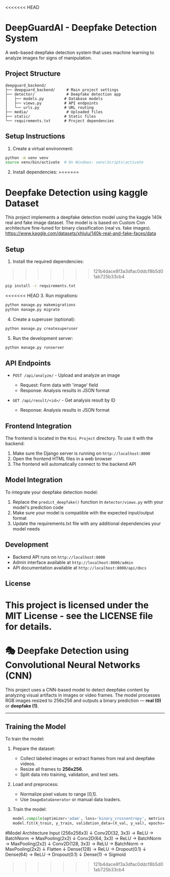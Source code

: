 <<<<<<< HEAD
# DeepGuardAI - Deepfake Detection System

A web-based deepfake detection system that uses machine learning to analyze images for signs of manipulation.

## Project Structure

```
deepguard_backend/
├── deepguard_backend/     # Main project settings
├── detector/              # Deepfake detection app
│   ├── models.py         # Database models
│   ├── views.py          # API endpoints
│   └── urls.py           # URL routing
├── media/                 # Uploaded files
├── static/               # Static files
└── requirements.txt      # Project dependencies
```

## Setup Instructions

1. Create a virtual environment:
```bash
python -m venv venv
source venv/bin/activate  # On Windows: venv\Scripts\activate
```

2. Install dependencies:
=======
# Deepfake Detection using kaggle Dataset

This project implements a deepfake detection model using the kaggle 140k real and fake image dataset. The model is is based on Custom Cnn architecture fine-tuned for binary classification (real vs. fake images).
https://www.kaggle.com/datasets/xhlulu/140k-real-and-fake-faces/data
## Setup

1. Install the required dependencies:
>>>>>>> 121b4dace8f3a3dfac0ddcf8b5d01ab725b33cb4
```bash
pip install -r requirements.txt
```

<<<<<<< HEAD
3. Run migrations:
```bash
python manage.py makemigrations
python manage.py migrate
```

4. Create a superuser (optional):
```bash
python manage.py createsuperuser
```

5. Run the development server:
```bash
python manage.py runserver
```

## API Endpoints

- `POST /api/analyze/` - Upload and analyze an image
  - Request: Form data with 'image' field
  - Response: Analysis results in JSON format

- `GET /api/result/<id>/` - Get analysis result by ID
  - Response: Analysis results in JSON format

## Frontend Integration

The frontend is located in the `Mini Project` directory. To use it with the backend:

1. Make sure the Django server is running on `http://localhost:8000`
2. Open the frontend HTML files in a web browser
3. The frontend will automatically connect to the backend API

## Model Integration

To integrate your deepfake detection model:

1. Replace the `predict_deepfake()` function in `detector/views.py` with your model's prediction code
2. Make sure your model is compatible with the expected input/output format
3. Update the requirements.txt file with any additional dependencies your model needs

## Development

- Backend API runs on `http://localhost:8000`
- Admin interface available at `http://localhost:8000/admin`
- API documentation available at `http://localhost:8000/api/docs`

## License

This project is licensed under the MIT License - see the LICENSE file for details. 
=======
# 🎭 Deepfake Detection using Convolutional Neural Networks (CNN)

This project uses a CNN-based model to detect deepfake content by analyzing visual artifacts in images or video frames. The model processes RGB images resized to 256x256 and outputs a binary prediction — **real (0)** or **deepfake (1)**.

---

## Training the Model

To train the model:

1. Prepare the dataset:
   - Collect labeled images or extract frames from real and deepfake videos.
   - Resize all frames to **256x256**.
   - Split data into training, validation, and test sets.

2. Load and preprocess:
   - Normalize pixel values to range [0,1].
   - Use `ImageDataGenerator` or manual data loaders.

3. Train the model:
   ```python
   model.compile(optimizer='adam', loss='binary_crossentropy', metrics=['accuracy'])
   model.fit(X_train, y_train, validation_data=(X_val, y_val), epochs=10, batch_size=32)

#Model Architecture
              Input (256x256x3)
              ↓
              Conv2D(32, 3x3) → ReLU → BatchNorm → MaxPooling(2x2)
              ↓
              Conv2D(64, 3x3) → ReLU → BatchNorm → MaxPooling(2x2)
              ↓
              Conv2D(128, 3x3) → ReLU → BatchNorm → MaxPooling(2x2)
              ↓
              Flatten
              ↓
              Dense(128) → ReLU → Dropout(0.1)
              ↓
              Dense(64) → ReLU → Dropout(0.1)
              ↓
              Dense(1) → Sigmoid


>>>>>>> 121b4dace8f3a3dfac0ddcf8b5d01ab725b33cb4
